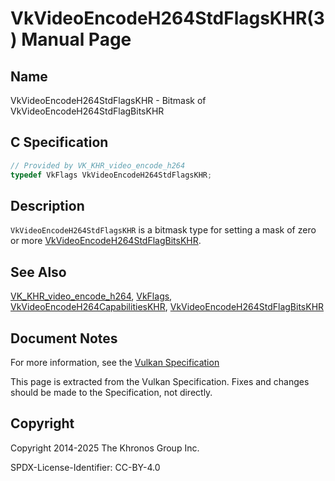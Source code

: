 # VkVideoEncodeH264StdFlagsKHR(3) Manual Page

## Name

VkVideoEncodeH264StdFlagsKHR - Bitmask of VkVideoEncodeH264StdFlagBitsKHR



## [](#_c_specification)C Specification

```c++
// Provided by VK_KHR_video_encode_h264
typedef VkFlags VkVideoEncodeH264StdFlagsKHR;
```

## [](#_description)Description

`VkVideoEncodeH264StdFlagsKHR` is a bitmask type for setting a mask of zero or more [VkVideoEncodeH264StdFlagBitsKHR](https://registry.khronos.org/vulkan/specs/latest/man/html/VkVideoEncodeH264StdFlagBitsKHR.html).

## [](#_see_also)See Also

[VK\_KHR\_video\_encode\_h264](https://registry.khronos.org/vulkan/specs/latest/man/html/VK_KHR_video_encode_h264.html), [VkFlags](https://registry.khronos.org/vulkan/specs/latest/man/html/VkFlags.html), [VkVideoEncodeH264CapabilitiesKHR](https://registry.khronos.org/vulkan/specs/latest/man/html/VkVideoEncodeH264CapabilitiesKHR.html), [VkVideoEncodeH264StdFlagBitsKHR](https://registry.khronos.org/vulkan/specs/latest/man/html/VkVideoEncodeH264StdFlagBitsKHR.html)

## [](#_document_notes)Document Notes

For more information, see the [Vulkan Specification](https://registry.khronos.org/vulkan/specs/latest/html/vkspec.html#VkVideoEncodeH264StdFlagsKHR)

This page is extracted from the Vulkan Specification. Fixes and changes should be made to the Specification, not directly.

## [](#_copyright)Copyright

Copyright 2014-2025 The Khronos Group Inc.

SPDX-License-Identifier: CC-BY-4.0
